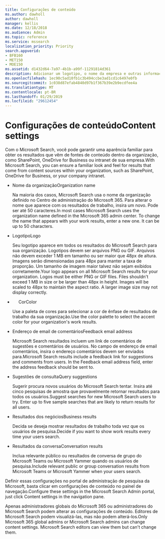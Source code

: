 ```yaml
---
title: Configurações de conteúdo
ms.author: dawholl
author: dawholl
manager: kellis
ms.date: 12/18/2018
ms.audience: Admin
ms.topic: reference
ms.service: mssearch
localization_priority: Priority
search.appverid:
- BFB160
- MET150
- MOE150
ms.assetid: d1432d64-7a97-4b1b-a99f-11291814d361
description: Adicionar um logotipo, o nome da empresa e outras informações para o Microsoft Search funcionam resultados
ms.openlocfilehash: 1ec90c5ad10fb1c3b494ccbe3ad1cd1c6497e0fb
ms.sourcegitcommit: 1c038d87efab4840d97b1f367b39e2b9ecdfee4a
ms.translationtype: MT
ms.contentlocale: pt-BR
ms.lasthandoff: 01/29/2019
ms.locfileid: "29612454"
---
```

# <a name="content-settings"></a><span data-ttu-id="5d4d7-103">Configurações de conteúdo</span><span class="sxs-lookup"><span data-stu-id="5d4d7-103">Content settings</span></span>

<span data-ttu-id="5d4d7-104">Com o Microsoft Search, você pode garantir uma aparência familiar para obter os resultados que vêm de fontes de conteúdo dentro da organização, como SharePoint, OneDrive for Business ou intranet de sua empresa.</span><span class="sxs-lookup"><span data-stu-id="5d4d7-104">With Microsoft Search, you can ensure a familiar look and feel for results that come from content sources within your organization, such as SharePoint, OneDrive for Business, or your company intranet.</span></span> 
  
- <span data-ttu-id="5d4d7-105">Nome da organização</span><span class="sxs-lookup"><span data-stu-id="5d4d7-105">Organization name</span></span>
    
    <span data-ttu-id="5d4d7-p101">Na maioria dos casos, Microsoft Search usa o nome da organização definido no Centro de administração do Microsoft 365. Para alterar o nome que aparece com os resultados de trabalho, insira um novo. Pode ser até 50 caracteres.</span><span class="sxs-lookup"><span data-stu-id="5d4d7-p101">In most cases Microsoft Search uses the organization name defined in the Microsoft 365 admin center. To change the name that appears with your work results, enter a new one. It can be up to 50 characters.</span></span>
    
- <span data-ttu-id="5d4d7-109">Logotipo</span><span class="sxs-lookup"><span data-stu-id="5d4d7-109">Logo</span></span>
    
    <span data-ttu-id="5d4d7-p102">Seu logotipo aparece em todos os resultados do Microsoft Search para sua organização. Logotipos devem ser arquivos PNG ou GIF. Arquivos não devem exceder 1 MB em tamanho ou ser maior que 48px de altura. Imagens serão dimensionadas para 48px para manter a taxa de proporção. Um tamanho de imagem maior talvez não sejam exibidos corretamente.</span><span class="sxs-lookup"><span data-stu-id="5d4d7-p102">Your logo appears on all Microsoft Search results for your organization. Logos must be either PNG or GIF files. Files shouldn't exceed 1 MB in size or be larger than 48px in height. Images will be scaled to 48px to maintain the aspect ratio. A larger image size may not display correctly.</span></span>
    
- <span data-ttu-id="5d4d7-115">     Cor</span><span class="sxs-lookup"><span data-stu-id="5d4d7-115">Color</span></span>
    
    <span data-ttu-id="5d4d7-116">Use a paleta de cores para selecionar a cor de ênfase de resultados de trabalho da sua organização.</span><span class="sxs-lookup"><span data-stu-id="5d4d7-116">Use the color palette to select the accent color for your organization's work results.</span></span>
    
- <span data-ttu-id="5d4d7-117">Endereço de email de comentários</span><span class="sxs-lookup"><span data-stu-id="5d4d7-117">Feedback email address</span></span>
    
    <span data-ttu-id="5d4d7-p103">Microsoft Search resultados incluem um link de comentários de sugestões e comentários de usuários. No campo de endereço de email comentários, insira o endereço comentários devem ser enviados para.</span><span class="sxs-lookup"><span data-stu-id="5d4d7-p103">Microsoft Search results include a feedback link for suggestions and comments from users. In the Feedback email address field, enter the address feedback should be sent to.</span></span>
    
- <span data-ttu-id="5d4d7-120">Sugestões de consulta</span><span class="sxs-lookup"><span data-stu-id="5d4d7-120">Query suggestions</span></span>
    
    <span data-ttu-id="5d4d7-p104">Sugerir procura novos usuários do Microsoft Search tentar. Insira até cinco pesquisas de amostra que provavelmente retornar resultados para todos os usuários.</span><span class="sxs-lookup"><span data-stu-id="5d4d7-p104">Suggest searches for new Microsoft Search users to try. Enter up to five sample searches that are likely to return results for all users.</span></span>
    
- <span data-ttu-id="5d4d7-123">Resultados dos negócios</span><span class="sxs-lookup"><span data-stu-id="5d4d7-123">Business results</span></span>
    
    <span data-ttu-id="5d4d7-124">Decida se deseja mostrar resultados de trabalho toda vez que os usuários de pesquisa.</span><span class="sxs-lookup"><span data-stu-id="5d4d7-124">Decide if you want to show work results every time your users search.</span></span>
    
- <span data-ttu-id="5d4d7-125">Resultados da conversa</span><span class="sxs-lookup"><span data-stu-id="5d4d7-125">Conversation results</span></span>
    
    <span data-ttu-id="5d4d7-126">Inclua relevante público ou resultados de conversa de grupo do Microsoft Teams ou Microsoft Yammer quando os usuários de pesquisa.</span><span class="sxs-lookup"><span data-stu-id="5d4d7-126">Include relevant public or group conversation results from Microsoft Teams or Microsoft Yammer when your users search.</span></span>
    
<span data-ttu-id="5d4d7-127">Definir essas configurações no portal de administração de pesquisa da Microsoft, basta clicar em configurações de conteúdo no painel de navegação.</span><span class="sxs-lookup"><span data-stu-id="5d4d7-127">Configure these settings in the Microsoft Search Admin portal, just click Content settings in the navigation pane.</span></span>
  
<span data-ttu-id="5d4d7-p105">Apenas administradores globais do Microsoft 365 ou administradores do Microsoft Search podem alterar as configurações de conteúdo. Editores de Microsoft Search podem visualizá-las, mas não podem alterá-los.</span><span class="sxs-lookup"><span data-stu-id="5d4d7-p105">Only Microsoft 365 global admins or Microsoft Search admins can change content settings. Microsoft Search editors can view them but can't change them.</span></span>



